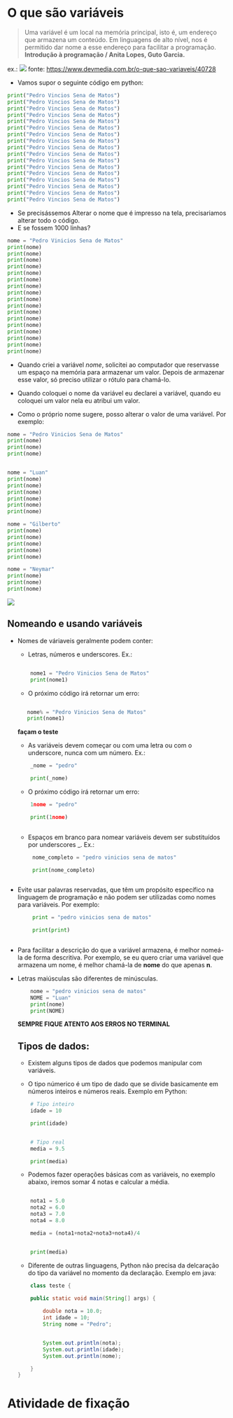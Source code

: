 # O que são variáveis 

> Uma variável é um local na memória principal, isto é, um endereço que armazena um conteúdo. Em linguagens de alto nível, nos é permitido dar
nome a esse endereço para facilitar a programação.  
**Introdução à programação / Anita Lopes, Guto Garcia.**


ex.: 
![](imagens/variavel.png)
fonte: https://www.devmedia.com.br/o-que-sao-variaveis/40728

* Vamos supor o seguinte código em python:

```python 
print("Pedro Vincios Sena de Matos")
print("Pedro Vincios Sena de Matos")
print("Pedro Vincios Sena de Matos")
print("Pedro Vincios Sena de Matos")
print("Pedro Vincios Sena de Matos")
print("Pedro Vincios Sena de Matos")
print("Pedro Vincios Sena de Matos")
print("Pedro Vincios Sena de Matos")
print("Pedro Vincios Sena de Matos")
print("Pedro Vincios Sena de Matos")
print("Pedro Vincios Sena de Matos")
print("Pedro Vincios Sena de Matos")
print("Pedro Vincios Sena de Matos")
print("Pedro Vincios Sena de Matos")
print("Pedro Vincios Sena de Matos")
print("Pedro Vincios Sena de Matos")
print("Pedro Vincios Sena de Matos")

```

* Se precisássemos Alterar o nome que é impresso na tela, precisariamos alterar todo o código. 
* E se fossem 1000 linhas?

```python 
nome = "Pedro Vinicios Sena de Matos"
print(nome)
print(nome)
print(nome)
print(nome)
print(nome)
print(nome)
print(nome)
print(nome)
print(nome)
print(nome)
print(nome)
print(nome)
print(nome)
print(nome)
print(nome)
print(nome)
print(nome)
```

* Quando criei a variável *nome*, solicitei ao computador que reservasse um espaço na memória para armazenar um valor. Depois de armazenar esse valor, só preciso utilizar o rótulo para chamá-lo.

* Quando coloquei o nome da variável eu declarei a variável, quando eu coloquei um valor nela eu atribui um valor.

* Como o próprio nome sugere, posso alterar o valor de uma variável. Por exemplo:

```python 
nome = "Pedro Vinicios Sena de Matos"
print(nome)
print(nome)
print(nome)


nome = "Luan"
print(nome)
print(nome)
print(nome)
print(nome)
print(nome)
print(nome)

nome = "Gilberto"
print(nome)
print(nome)
print(nome)
print(nome)
print(nome)

nome = "Neymar"
print(nome)
print(nome)
print(nome)
```
![](imagens/Design%20sem%20nome.png)

## Nomeando e usando variáveis 

* Nomes de váriaveis geralmente podem conter:
    * Letras, números e underscores.
    Ex.:

    ```python

        nome1 = "Pedro Vinicios Sena de Matos"
        print(nome1)
    ```

    * O próximo código irá retornar um erro:

     ```python

        nome% = "Pedro Vinicios Sena de Matos"
        print(nome1)
    ```
    **façam o teste**

    * As variáveis devem começar ou com uma letra ou com o underscore, nunca com um número. Ex.:
    ```python
        _nome = "pedro"

        print(_nome)
    ```

    * O próximo código irá retornar um erro:
    ```python
        1nome = "pedro"

        print(1nome)
        
     ```

    * Espaços em branco para nomear variáveis devem ser substituídos por underscores _. Ex.:

```python
        nome_completo = "pedro vinicios sena de matos"

        print(nome_completo)
        
 ```

  *  Evite usar palavras reservadas, que têm um propósito específico na linguagem de programação e não podem ser utilizadas como nomes para variáveis. Por exemplo:


```python
        print = "pedro vinicios sena de matos"

        print(print)
        
 ```
  * Para facilitar a descrição do que a variável armazena, é melhor nomeá-la de forma descritiva. Por exemplo, se eu quero criar uma variável que armazena um nome, é melhor chamá-la de **nome** do que apenas **n**.

  * Letras maiúsculas são diferentes de minúsculas.

    ```python 
        nome = "pedro vinicios sena de matos"
        NOME = "Luan"
        print(nome)
        print(NOME)
    ```

    **SEMPRE FIQUE ATENTO AOS ERROS NO TERMINAL**

    ## Tipos de dados:

    * Existem alguns tipos de dados que podemos manipular com variáveis. 

    * O tipo númerico é um tipo de dado que se divide basicamente em números inteiros e números reais. Exemplo em Python:

    ```python  
        # Tipo inteiro
        idade = 10

        print(idade)


        # Tipo real
        media = 9.5

        print(media)

    ```

    * Podemos fazer operações básicas com as variáveis, no exemplo abaixo, iremos somar 4 notas e calcular a média.

    ```python

        nota1 = 5.0
        nota2 = 6.0
        nota3 = 7.0
        nota4 = 8.0

        media = (nota1+nota2+nota3+nota4)/4


        print(media)

    ```

    * Diferente de outras linguagens, Python não precisa da delcaração do tipo da variável no momento da declaração. Exemplo em java:

    ```java 
        class teste {

        public static void main(String[] args) {
            
            double nota = 10.0;
            int idade = 10;
            String nome = "Pedro";


            System.out.println(nota);
            System.out.println(idade);
            System.out.println(nome);

        }
    }

    ```

# Atividade de fixação 


